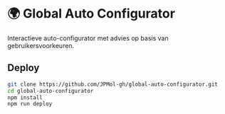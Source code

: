 # 🌍 Global Auto Configurator

Interactieve auto-configurator met advies op basis van gebruikersvoorkeuren.

## Deploy

```bash
git clone https://github.com/JPMol-gh/global-auto-configurator.git
cd global-auto-configurator
npm install
npm run deploy
```